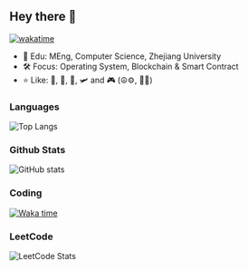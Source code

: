 ## Hey there :wave:

[![wakatime](https://wakatime.com/badge/user/5a7abdae-6e7d-4bd8-8663-e76179b44ecb.svg?style=flat)](https://wakatime.com/@5a7abdae-6e7d-4bd8-8663-e76179b44ecb)

- :open_book: Edu: MEng, Computer Science, Zhejiang University
- :hammer_and_wrench: Focus: Operating System, Blockchain & Smart Contract
- :star: Like: :badminton:, :tennis:, :bicyclist:, :small_airplane: and :video_game: (:peace_symbol::gear:, :red_circle::dragon_face:)

### Languages

![Top Langs](https://github-readme-stats-futuretech6.vercel.app/api/top-langs/?username=futuretech6&layout=compact&theme=ayu-mirage&langs_count=10&count_private=true&exclude_repo=github-readme-stats,CA_LAB&hide=jupyter%20notebook,html,tsql,css,scss)

### Github Stats

![GitHub stats](https://github-readme-stats-futuretech6.vercel.app/api?username=futuretech6&theme=ayu-mirage&show_icons=true&count_private=true&include_all_commits=true)

### Coding

[![Waka time](https://github-readme-stats.vercel.app/api/wakatime?username=futuretech6&layout=compact&theme=ayu-mirage&hide_progress=false&range=last_7_days)](https://wakatime.com/@futuretech6)

<!--
"ayu-mirage": {
    title_color: "f4cd7c",
    icon_color: "73d0ff",
    text_color: "c7c8c2",
    bg_color: "1f2430",
}
-->

### LeetCode

![LeetCode Stats](https://leetcard.jacoblin.cool/futuretech6?theme=nord&font=Noto%20Sans&ext=heatmap)

